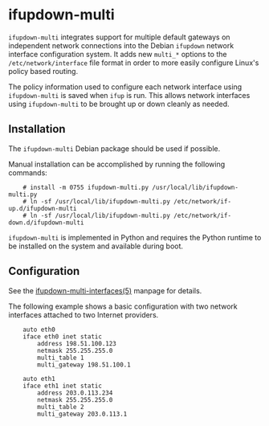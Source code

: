 ifupdown-multi
==============

`ifupdown-multi` integrates support for multiple default gateways on independent
network connections into the Debian `ifupdown` network interface configuration
system. It adds new `multi_*` options to the `/etc/network/interface` file
format in order to more easily configure Linux's policy based routing.

The policy information used to configure each network interface using
`ifupdown-multi` is saved when `ifup` is run. This allows network interfaces
using `ifupdown-multi` to be brought up or down cleanly as needed.

Installation
------------

The `ifupdown-multi` Debian package should be used if possible.

Manual installation can be accomplished by running the following commands:

```
    # install -m 0755 ifupdown-multi.py /usr/local/lib/ifupdown-multi.py
    # ln -sf /usr/local/lib/ifupdown-multi.py /etc/network/if-up.d/ifupdown-multi
    # ln -sf /usr/local/lib/ifupdown-multi.py /etc/network/if-down.d/ifupdown-multi
```

`ifupdown-multi` is implemented in Python and requires the Python runtime to be
installed on the system and available during boot.

Configuration
-------------

See the [ifupdown-multi-interfaces(5)](man/ifupdown-multi-interfaces.5.rst)
manpage for details.

The following example shows a basic configuration with two network interfaces
attached to two Internet providers.

```
    auto eth0
    iface eth0 inet static
        address 198.51.100.123
        netmask 255.255.255.0
        multi_table 1
        multi_gateway 198.51.100.1

    auto eth1
    iface eth1 inet static
        address 203.0.113.234
        netmask 255.255.255.0
        multi_table 2
        multi_gateway 203.0.113.1
```
